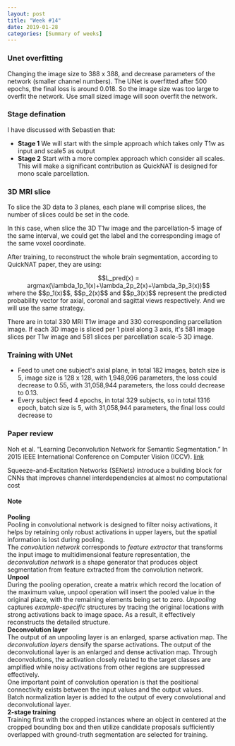 ```yaml
---
layout: post
title: "Week #14"
date: 2019-01-28
categories: [Summary of weeks]
---
```

### Unet overfitting
Changing the image size to 388 x 388, and decrease parameters of the network (smaller channel numbers). The UNet is overfitted after 500 epochs, the final loss is around 0.018. So the image size was too large to overfit the network. Use small sized image will soon overfit the network.

### Stage defination
I have discussed with Sebastien that:
* __Stage 1__ We will start with the simple approach which takes only T1w as input and scale5 as output
* __Stage 2__ Start with a more complex approach which consider all scales. This will make a significant contribution as QuickNAT is designed for mono scale parcellation.

### 3D MRI slice
To slice the 3D data to 3 planes, each plane will comprise slices, the number of slices could be set in the code.   

In this case, when slice the 3D T1w image and the parcellation-5 image of the same interval, we could get the label and the corresponding image of the same voxel coordinate.   

After training, to reconstruct the whole brain segmentation, according to QuickNAT paper, they are using:  
<center>$$L_pred(x) = argmax(\lambda_1p_1(x)+\lambda_2p_2(x)+\lambda_3p_3(x))$$</center>
where the $$p_1(x)$$, $$p_2(x)$$ and $$p_3(x)$$ represent the predicted probability vector for axial, coronal and sagittal views respectively. And we will use the same strategy.  

There are in total 330 MRI T1w image and 330 corresponding parcellation image. If each 3D image is sliced per 1 pixel along 3 axis, it's 581 image slices per T1w image and 581 slices per parcellation scale-5 3D image.

### Training with UNet
* Feed to unet one subject's axial plane, in total 182 images, batch size is 5, image size is 128 x 128, with 1,948,096 parameters, the loss could decrease to 0.55, with 31,058,944 parameters, the loss could decrease to 0.13.
* Every subject feed 4 epochs, in total 329 subjects, so in total 1316 epoch, batch size is 5, with 31,058,944 parameters, the final loss could decrease to

### Paper review
Noh et al. “Learning Deconvolution Network for Semantic Segmentation.” In 2015 IEEE International Conference on Computer Vision (ICCV). [link](https://doi.org/10.1109/ICCV.2015.178)

Squeeze-and-Excitation Networks (SENets) introduce a building block for CNNs that improves channel interdependencies at almost no computational cost

#### Note
__Pooling__  
Pooling in convolutional network is designed to filter noisy activations, it helps by retaining only robust activations in upper layers, but the spatial information is lost during pooling.  
The *convolution network* corresponds to *feature extractor* that transforms the input image to multidimensional feature representation, the *deconvolution network* is a shape generator that produces object segmentation from feature extracted from the convolution network.  
__Unpool__  
During the pooling operation, create a matrix which record the location of the maximum value, unpool operation will insert the pooled value in the original place, with the remaining elements being set to zero. *Unpooling* captures *example-specific* structures by tracing the original locations with strong activations back to image space. As a result, it effectively reconstructs the detailed structure.  
__Deconvolution layer__  
The output of an unpooling layer is an enlarged, sparse activation map. The *deconvolution layers* densify the sparse activations. The output of the deconvolutional layer is an enlarged and dense activation map.
Through deconvolutions, the activation closely related to the target classes are amplified while noisy activations from other regions are suppressed effectively.  
One important point of convolution operation is that the positional connectivity exists between the input values and the output values.  
Batch normalization layer is added to the output of every convolutional and deconvolutional layer.  
__2-stage training__  
Training first with the cropped instances where an object in centered at the cropped bounding box and then utilize candidate proposals sufficiently overlapped with ground-truth segmentation are selected for training.  
